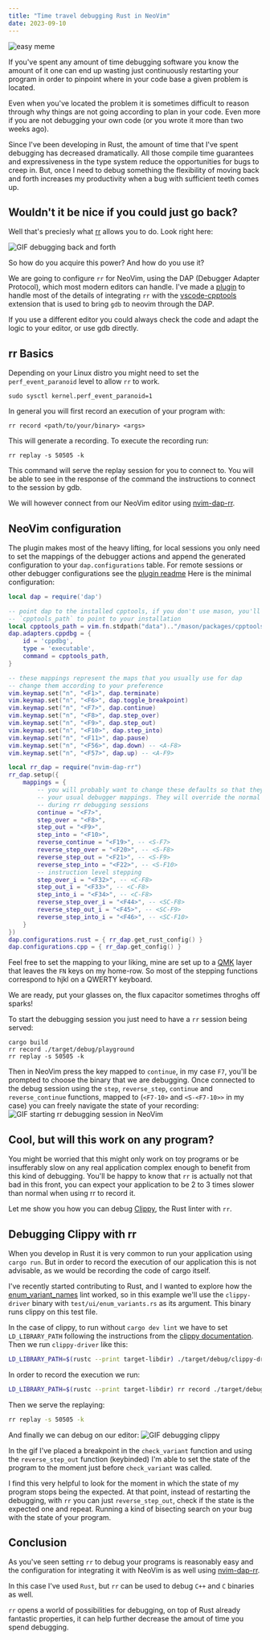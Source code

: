 ```yaml
---
title: "Time travel debugging Rust in NeoVim"
date: 2023-09-10
---
```

![easy meme](marty_and_doc.jpeg)

If you've spent any amount of time debugging software you know the amount of it
one can end up wasting just continuously restarting your program in order to 
pinpoint where in your code base a given problem is located.

Even when you've located the problem it is sometimes difficult to reason through
why things are not going according to plan in your code. Even more if you are
not debugging your own code (or you wrote it more than two weeks ago).

Since I've been developing in Rust, the amount of time that I've spent debugging has
decreased dramatically. All those compile time guarantees and expressiveness in the type
system reduce the opportunities for bugs to creep in. But, once I need to debug something
the flexibility of moving back and forth increases my productivity when a bug with
sufficient teeth comes up.

## Wouldn't it be nice if you could just go back?
Well that's preciesly what [rr](https://rr-project.org/)
allows you to do. Look right here:

![GIF debugging back and forth](./back_and_forth.gif)

So how do you acquire this power? And how do you use it?

We are going to configure `rr` for NeoVim, using the DAP (Debugger Adapter Protocol),
which most modern editors can handle. I've made a [plugin](https://github.com/jonboh/nvim-dap-rr/tree/main) to handle most of the
details of integrating `rr` with the [vscode-cpptools](https://github.com/microsoft/vscode-cpptools)
extension that is used to bring `gdb` to neovim through the DAP.

If you use a different editor you could always check the code and adapt the logic to
your editor, or use gdb directly.

## rr Basics
Depending on your Linux distro you might need to set the `perf_event_paranoid` level
to allow `rr` to work.
```
sudo sysctl kernel.perf_event_paranoid=1
```

In general you will first record an execution of your program with:
```
rr record <path/to/your/binary> <args>
```
This will generate a recording. To execute the recording run:
```
rr replay -s 50505 -k
```
This command will serve the replay session for you to connect to. You will be able to
see in the response of the command the instructions to connect to the session by gdb.

We will however connect from our NeoVim editor using [nvim-dap-rr](https://github.com/jonboh/nvim-dap-rr/tree/main).

## NeoVim configuration
The plugin makes most of the heavy lifting, for local sessions you only need to set the mappings
of the debugger actions and append the generated configuration to your `dap.configurations` table.
For remote sessions or other debugger configurations see the 
[plugin readme](https://github.com/jonboh/nvim-dap-rr#debugger-configuration)
Here is the minimal configuration:
```lua
local dap = require('dap')

-- point dap to the installed cpptools, if you don't use mason, you'll need to change
-- `cpptools_path` to point to your installation
local cpptools_path = vim.fn.stdpath("data").."/mason/packages/cpptools/extension/debugAdapters/bin/OpenDebugAD7"
dap.adapters.cppdbg = {
    id = 'cppdbg',
    type = 'executable',
    command = cpptools_path,
}

-- these mappings represent the maps that you usually use for dap
-- change them according to your preference
vim.keymap.set("n", "<F1>", dap.terminate)
vim.keymap.set("n", "<F6>", dap.toggle_breakpoint)
vim.keymap.set("n", "<F7>", dap.continue)
vim.keymap.set("n", "<F8>", dap.step_over)
vim.keymap.set("n", "<F9>", dap.step_out)
vim.keymap.set("n", "<F10>", dap.step_into)
vim.keymap.set("n", "<F11>", dap.pause)
vim.keymap.set("n", "<F56>", dap.down) -- <A-F8>
vim.keymap.set("n", "<F57>", dap.up) -- <A-F9>

local rr_dap = require("nvim-dap-rr")
rr_dap.setup({
    mappings = {
        -- you will probably want to change these defaults so that they match
        -- your usual debugger mappings. They will override the normal dap::<fun>
        -- during rr debugging sessions
        continue = "<F7>",
        step_over = "<F8>",
        step_out = "<F9>",
        step_into = "<F10>",
        reverse_continue = "<F19>", -- <S-F7>
        reverse_step_over = "<F20>", -- <S-F8>
        reverse_step_out = "<F21>", -- <S-F9>
        reverse_step_into = "<F22>", -- <S-F10>
        -- instruction level stepping
        step_over_i = "<F32>", -- <C-F8>
        step_out_i = "<F33>", -- <C-F8>
        step_into_i = "<F34>", -- <C-F8>
        reverse_step_over_i = "<F44>", -- <SC-F8>
        reverse_step_out_i = "<F45>", -- <SC-F9>
        reverse_step_into_i = "<F46>", -- <SC-F10>
    }
})
dap.configurations.rust = { rr_dap.get_rust_config() }
dap.configurations.cpp = { rr_dap.get_config() }
```
Feel free to set the mapping to your liking, mine are set up to a [QMK](https://docs.qmk.fm/#/) layer
that leaves the `FN` keys on my home-row. So most of the stepping functions correspond
to hjkl on a QWERTY keyboard.

We are ready, put your glasses on, the flux capacitor sometimes throghs off sparks!

To start the debugging session you just need to have a `rr` session being served:
```
cargo build
rr record ./target/debug/playground
rr replay -s 50505 -k
```

Then in NeoVim press the key mapped to `continue`, in my case `F7`,
you'll be prompted to choose the binary that we are debugging.
Once connected to the debug session using the `step`, `reverse_step`, `continue` 
and `reverse_continue` functions, mapped to (`<F7-10>` and `<S-<F7-10>>` in my case)
you can freely navigate the state of your recording:
![GIF starting rr debugging session in NeoVim](./start_debugging.gif)


## Cool, but will this work on any program?
You might be worried that this might only work on toy programs or be insufferably slow
on any real application complex enough to benefit from this kind of debugging.
You'll be happy to know that `rr` is actually not that bad in this front, you can expect
your application to be 2 to 3 times slower than normal when using rr to record it.

Let me show you how you can debug [Clippy](https://github.com/rust-lang/rust-clippy), the Rust
linter with `rr`.

## Debugging Clippy with rr
When you develop in Rust it is very common to run your application using `cargo run`.
But in order to record the execution of our application this is not advisable, as we would be
recording the code of cargo itself.

I've recently started contributing to Rust, and I wanted to explore how the 
[enum_variant_names](https://rust-lang.github.io/rust-clippy/master/#/enum_vari) lint
worked, so in this example we'll use the `clippy-driver` binary with `test/ui/enum_variants.rs`
as its argument. This binary runs clippy on this test file.

In the case of clippy, to run without `cargo dev lint` we have to set `LD_LIBRARY_PATH`
following the instructions from the [clippy documentation](https://doc.rust-lang.org/stable/clippy/development/adding_lints.html#running-directly).
Then we run `clippy-driver` like this:
```bash
LD_LIBRARY_PATH=$(rustc --print target-libdir) ./target/debug/clippy-driver tests/ui/enum_variants.rs 
```

In order to record the execution we run:
```bash
LD_LIBRARY_PATH=$(rustc --print target-libdir) rr record ./target/debug/clippy-driver tests/ui/enum_variants.rs 
```

Then we serve the replaying:
```bash
rr replay -s 50505 -k
```

And finally we can debug on our editor:
![GIF debugging clippy](./clippy.gif)

In the gif I've placed a breakpoint in the `check_variant` function and using the `reverse_step_out`
function (keybinded) I'm able to set the state of the program to the moment just before `check_variant`
was called. 

I find this very helpful to look for the moment in which the state of my program stops being the expected.
At that point, instead of restarting the debugging, with `rr` you can just `reverse_step_out`, check if
the state is the expected one and repeat. Running a kind of bisecting search on your bug with the state 
of your program.

## Conclusion
As you've seen setting `rr` to debug your programs is reasonably easy and the configuration for integrating it
with NeoVim is as well using [nvim-dap-rr](https://github.com/jonboh/nvim-dap-rr).

In this case I've used `Rust`, but `rr` can be used to debug `C++` and `C` binaries as well.

`rr` opens a world of possibilities for debugging, on top of Rust already fantastic properties, it can help 
further decrease the amout of time you spend debugging.
